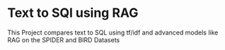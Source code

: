 # Text to SQl using RAG
This Project compares text to SQL using tf/idf and advanced models like RAG on the SPIDER and BIRD Datasets
